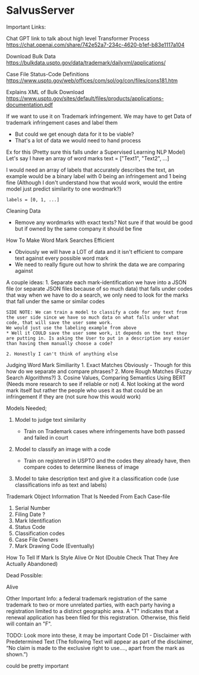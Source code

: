# SalvusServer
Important Links:

Chat GPT link to talk about high level Transformer Process
https://chat.openai.com/share/742e52a7-234c-4620-b1ef-b83e1117a104

Download Bulk Data
https://bulkdata.uspto.gov/data/trademark/dailyxml/applications/

Case File Status-Code Definitions
https://www.uspto.gov/web/offices/com/sol/og/con/files/cons181.htm

Explains XML of Bulk Download
https://www.uspto.gov/sites/default/files/products/applications-documentation.pdf



If we want to use it on Trademark infringement. We may have to get Data of trademark infringement cases and label them
 - But could we get enough data for it to be viable?
 - That's a lot of data we would need to hand process

Ex for this (Pretty sure this falls under a Supervised Learning NLP Model)
Let's say I have an array of word marks
    text = ["Text1", "Text2", ...]

I would need an array of labels that accurately describes the text, an example would be a binary label with 0 being an infringement and 1 being fine
(Although I don't understand how that would work, would the entire model just predict similarity to one wordmark?)

    labels = [0, 1, ...]


Cleaning Data
* Remove any wordmarks with exact texts? Not sure if that would be good but if owned by the same company it should be fine

How To Make Word Mark Searches Efficient

* Obviously we will have a LOT of data and it isn't efficient to compare text against every possible word mark
* We need to really figure out how to shrink the data we are comparing against

A couple ideas:
    1. Separate each mark-identification we have into a JSON file (or separate JSON files because of so much data) that falls under codes
        that way when we have to do a search, we only need to look for the marks that fall under the same or similar codes

    SIDE NOTE: We can train a model to classify a code for any text from the user side since we have so much data on what falls under what code, that will save the user some work.
    We would just use the labeling example from above
    * Well it COULD save the user some work, it depends on the text they are putting in. Is asking the User to put in a description any easier than having them manually choose a code?

    2. Honestly I can't think of anything else

Judging Word Mark Similiarity
    1. Exact Matches Obviously
        - Though for this how do we separate and compare phrases?
    2. More Rough Matches (Fuzzy Search Algorithms?)
    3. Cosine Values, Comparing Semantics Using BERT (Needs more research to see if reliable or not)
    4. Not looking at the word mark itself but rather the people who uses it as that could be an infringement if they are (not sure how this would work)


Models Needed;

1. Model to judge text similarity
    - Train on Trademark cases where infringements have both passed and failed in court

2. Model to classify an image with a code
    - Train on registered in USPTO and the codes they already have, then compare codes to determine likeness of image

3. Model to take description text and give it a classification code (use classifications info as text and labels)


Trademark Object Information That Is Needed From Each Case-file
1. Serial Number
2. Filing Date ?
3. Mark Identification
4. Status Code
5. Classification codes
6. Case File Owners
7. Mark Drawing Code (Eventually)

How To Tell If Mark Is Style Alive Or Not (Double Check That They Are Actually Abandoned)

Dead
<abandonement-date> 
<cancellation-date>
Possible: <trademark-in>
<cancellation-pending-in>

Alive
<republished-12c-date>

Other Important Info:
<concurrent-use-in> a federal trademark registration of the same trademark to two or more unrelated parties, with each party having a registration limited to a distinct geographic area.
<renewal-filed-in> A "T" indicates that a renewal application has been filed for this registration. Otherwise, this field will contain an "F".

TODO: Look more into these, it may be important
<case-file-statements> 
Code D1 - Disclaimer with Predetermined Text (The following Text will appear as part of the disclaimer, “No claim is made to the exclusive right to use…., apart from the mark as shown.”)

<classification><status-code> could be pretty important
